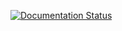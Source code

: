 [![Documentation Status](https://readthedocs.org/projects/oxide-spec/badge/?version=latest)](https://oxide.gracen.dev/en/latest/?badge=latest)
